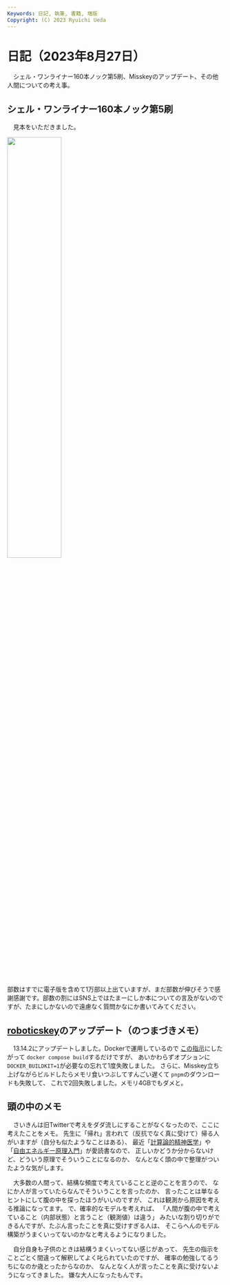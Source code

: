 ```yaml
---
Keywords: 日記, 執筆, 書籍, 増版
Copyright: (C) 2023 Ryuichi Ueda
---
```


# 日記（2023年8月27日）

　シェル・ワンライナー160本ノック第5刷、Misskeyのアップデート、その他人間についての考え事。

## シェル・ワンライナー160本ノック第5刷

　見本をいただきました。

<img width="50%" src="https://mi.shellgei.org/files/webpublic-867f0c19-4f5d-4dcf-a2ac-41e5870269fc" />

部数はすでに電子版を含めて1万部以上出ていますが、まだ部数が伸びそうで感謝感謝です。部数の割にはSNS上ではたまーにしか本についての言及がないのですが、たまにしかないので遠慮なく質問かなにか書いてみてください。

## [roboticskey](https://mi0.robotician.jp)のアップデート（のつまづきメモ）

　13.14.2にアップデートしました。Dockerで運用しているので
[この指示](https://misskey-hub.net/docs/install/docker.html#misskey%E3%81%AE%E3%82%A2%E3%83%83%E3%83%95%E3%82%9A%E3%83%86%E3%82%99%E3%83%BC%E3%83%88%E6%96%B9%E6%B3%95)にしたがって
`docker compose build`するだけですが、
あいかわらずオプションに`DOCKER_BUILDKIT=1`が必要なの忘れて1度失敗しました。
さらに、Misskey立ち上げながらビルドしたらメモリ食いつぶしてすんごい遅くて
`pnpm`のダウンロードも失敗して、
これで2回失敗しました。メモリ4GBでもダメと。

## 頭の中のメモ

　さいきんは旧Twitterで考えをダダ流しにすることがなくなったので、ここに考えたことをメモ。
先生に「帰れ」言われて（反抗でなく真に受けて）帰る人がいますが（自分も似たようなことはある）、
最近「[計算論的精神医学](https://amzn.to/45LNNo0)」や
「[自由エネルギー原理入門](https://amzn.to/3QWWx6j)」が愛読書なので、
正しいかどうか分からないけど、どういう原理でそういうことになるのか、
なんとなく頭の中で整理がついたような気がします。

　大多数の人間って、結構な頻度で考えていることと逆のことを言うので、
なにか人が言っていたらなんでそういうことを言ったのか、
言ったことは単なるヒントにして腹の中を探ったほうがいいのですが、
これは観測から原因を考える推論になってます。
で、確率的なモデルを考えれば、
「人間が腹の中で考えていること（内部状態）と言うこと（観測値）は違う」
みたいな割り切りができるんですが、たぶん言ったことを真に受けすぎる人は、
そこらへんのモデル構築がうまくいってないのかなと考えるようになりました。

　自分自身も子供のときは結構うまくいってない感じがあって、
先生の指示をことごとく間違って解釈してよく叱られていたのですが、
確率の勉強してるうちになのか歳とったからなのか、
なんとなく人が言ったことを真に受けないようになってきました。
嫌な大人になったもんです。
